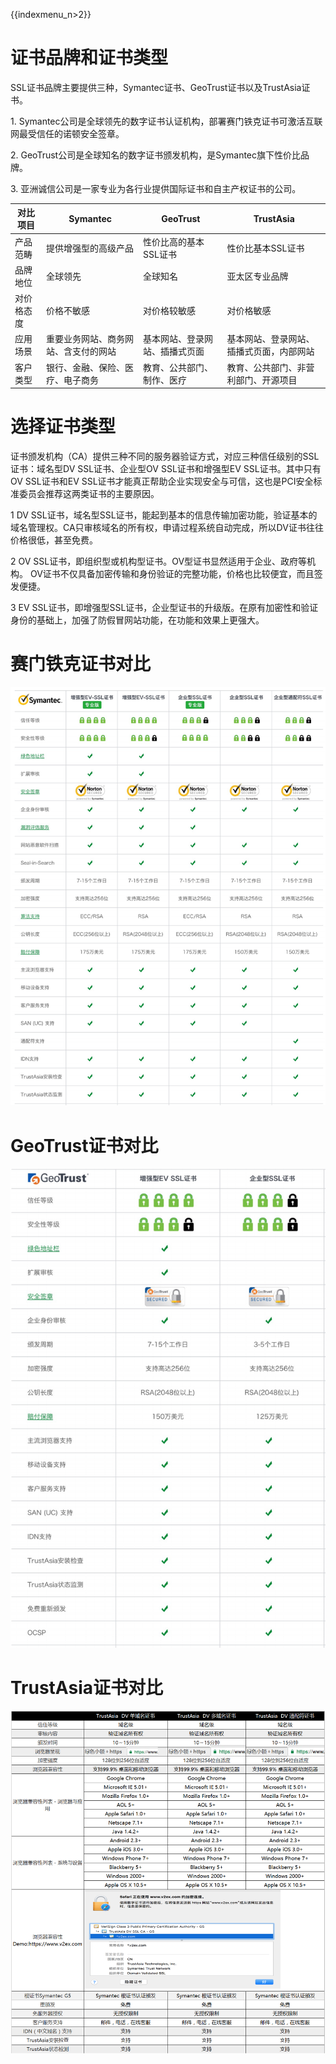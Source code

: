 {{indexmenu_n>2}}

# 证书品牌和证书类型

SSL证书品牌主要提供三种，Symantec证书、GeoTrust证书以及TrustAsia证书。

1\. Symantec公司是全球领先的数字证书认证机构，部署赛门铁克证书可激活互联网最受信任的诺顿安全签章。

2\. GeoTrust公司是全球知名的数字证书颁发机构，是Symantec旗下性价比品牌。

3\. 亚洲诚信公司是一家专业为各行业提供国际证书和自主产权证书的公司。

| 对比项目  | Symantec           | GeoTrust        | TrustAsia            |
| ----- | ------------------ | --------------- | -------------------- |
| 产品范畴  | 提供增强型的高级产品         | 性价比高的基本SSL证书    | 性价比基本SSL证书           |
| 品牌地位  | 全球领先               | 全球知名            | 亚太区专业品牌              |
| 对价格态度 | 价格不敏感              | 对价格较敏感          | 对价格敏感                |
| 应用场景  | 重要业务网站、商务网站、含支付的网站 | 基本网站、登录网站、插播式页面 | 基本网站、登录网站、插播式页面，内部网站 |
| 客户类型  | 银行、金融、保险、医疗、电子商务   | 教育、公共部门、制作、医疗   | 教育、公共部门、非营利部门、开源项目   |

# 选择证书类型

证书颁发机构（CA）提供三种不同的服务器验证方式，对应三种信任级别的SSL证书：域名型DV SSL证书、企业型OV SSL证书和增强型EV
SSL证书。其中只有OV SSL证书和EV SSL证书才能真正帮助企业实现安全与可信，这也是PCI安全标准委员会推荐这两类证书的主要原因。

1 DV
SSL证书，域名型SSL证书，能起到基本的信息传输加密功能，验证基本的域名管理权。CA只审核域名的所有权，申请过程系统自动完成，所以DV证书往往价格很低，甚至免费。

2 OV SSL证书，即组织型或机构型证书。OV型证书显然适用于企业、政府等机构。
OV证书不仅具备加密传输和身份验证的完整功能，价格也比较便宜，而且签发便捷。

3 EV SSL证书，即增强型SSL证书，企业型证书的升级版。在原有加密性和验证身份的基础上，加强了防假冒网站功能，在功能和效果上更强大。

# 赛门铁克证书对比

![](/images/symantec对比.png)

# GeoTrust证书对比

![](/images/geo证书对比.png)

# TrustAsia证书对比

![](/images/trustasia对比.png)
